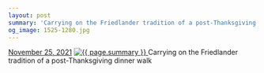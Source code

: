 ```yaml
---
layout: post
summary: 'Carrying on the Friedlander tradition of a post-Thanksgiving dinner walk'
og_image: 1525-1280.jpg
---
```


<p>
  <time>
    <a href="/1525">November 25, 2021</a>
  </time>
  <a href="/1525">
    <img src="{{ site.assets_url }}/1525-640.jpg" srcset="{{ site.assets_url }}/1525-320.jpg 320w, {{ site.assets_url }}/1525-640.jpg 640w, {{ site.assets_url }}/1525-960.jpg 960w, {{ site.assets_url }}/1525-1280.jpg 1280w" sizes="(min-width: 700px) 50vw, calc(100vw - 2rem)" alt="{{ page.summary }}" />
  </a>
  <span>Carrying on the Friedlander tradition of a post-Thanksgiving dinner walk</span>
</p>
